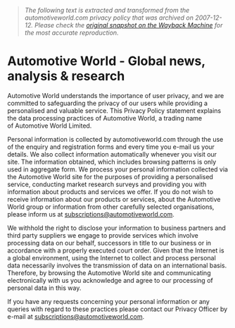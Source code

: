 > *The following text is extracted and transformed from the automotiveworld.com privacy policy that was archived on 2007-12-12. Please check the [original snapshot on the Wayback Machine](https://web.archive.org/web/20071212090440id_/http%3A//www.automotiveworld.com/about/privacy.asp) for the most accurate reproduction.*

# Automotive World - Global news, analysis & research

Automotive World understands the importance of user privacy, and we are committed to safeguarding the privacy of our users while providing a personalised and valuable service. This Privacy Policy statement explains the data processing practices of Automotive World, a trading name of Automotive World Limited. 

Personal information is collected by automotiveworld.com through the use of the enquiry and registration forms and every time you e-mail us your details. We also collect information automatically whenever you visit our site. The information obtained, which includes browsing patterns is only used in aggregate form. We process your personal information collected via the Automotive World site for the purposes of providing a personalised service, conducting market research surveys and providing you with information about products and services we offer. If you do not wish to receive information about our products or services, about the Automotive World group or information from other carefully selected organisations, please inform us at [subscriptions@automotiveworld.com](mailto:subscriptions@automotiveworld.com).

We withhold the right to disclose your information to business partners and third party suppliers we engage to provide services which involve processing data on our behalf, successors in title to our business or in accordance with a properly executed court order. Given that the Internet is a global environment, using the Internet to collect and process personal data necessarily involves the transmission of data on an international basis. Therefore, by browsing the Automotive World site and communicating electronically with us you acknowledge and agree to our processing of personal data in this way.

If you have any requests concerning your personal information or any queries with regard to these practices please contact our Privacy Officer by e-mail at [subscriptions@automotiveworld.com](mailto:subscriptions@automotiveworld.com).
